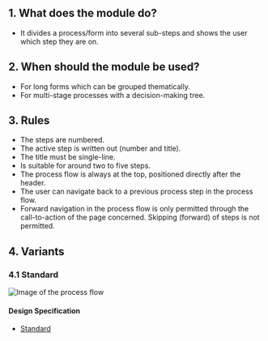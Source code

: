## 1. What does the module do? 
*   It divides a process/form into several sub-steps and shows the user which step they are on.

## 2. When should the module be used? 
*   For long forms which can be grouped thematically. 
*   For multi-stage processes with a decision-making tree.

## 3. Rules 
*   The steps are numbered. 
*   The active step is written out (number and title). 
*   The title must be single-line. 
*   Is suitable for around two to five steps. 
*   The process flow is always at the top, positioned directly after the header. 
*   The user can navigate back to a previous process step in the process flow. 
*   Forward navigation in the process flow is only permitted through the call-to-action of the page concerned. Skipping (forward) of steps is not permitted.

## 4. Variants 
### 4.1 Standard
![Image of the process flow](https://raw.githubusercontent.com/sbb-design-systems/design-system-mobile-documentation/doku-update/documentation/modules/process-flow/images/MM09.png 'class: image')

#### Design Specification
*   [Standard](https://sbb.invisionapp.com/d/main#/console/14051805/322943558/inspect)